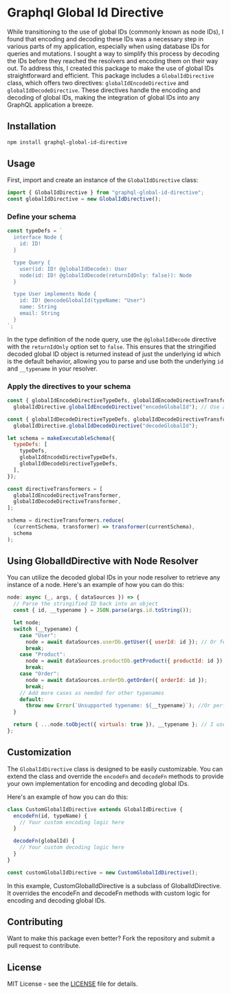 # Graphql Global Id Directive

While transitioning to the use of global IDs (commonly known as node IDs), I found that encoding and decoding these IDs was a necessary step in various parts of my application, especially when using database IDs for queries and mutations. I sought a way to simplify this process by decoding the IDs before they reached the resolvers and encoding them on their way out. To address this, I created this package to make the use of global IDs straightforward and efficient. This package includes a `GlobalIdDirective` class, which offers two directives: `globalIdEncodeDirective` and `globalIdDecodeDirective`. These directives handle the encoding and decoding of global IDs, making the integration of global IDs into any GraphQL application a breeze.

## Installation

```bash
npm install graphql-global-id-directive
```

## Usage

First, import and create an instance of the `GlobalIdDirective` class:

```JavaScript
import { GlobalIdDirective } from "graphql-global-id-directive";
const globalIdDirective = new GlobalIdDirective();
```

### Define your schema

```js
const typeDefs = `
  interface Node {
    id: ID!
  }

  type Query {
    user(id: ID! @globalIdDecode): User
    node(id: ID! @globalIdDecode(returnIdOnly: false)): Node
  }

  type User implements Node {
    id: ID! @encodeGlobalId(typeName: "User")
    name: String
    email: String
  }
`;
```

In the type definition of the node query, use the `@globalIdDecode` directive with the `returnIdOnly` option set to `false`. This ensures that the stringified decoded global ID object is returned instead of just the underlying id which is the default behavior, allowing you to parse and use both the underlying `id` and `__typename` in your resolver.

### Apply the directives to your schema

```js
const { globalIdEncodeDirectiveTypeDefs, globalIdEncodeDirectiveTransformer } =
  globalIdDirective.globalIdEncodeDirective("encodeGlobalId"); // Use any name of your choice but avoid collisions with other directive names

const { globalIdDecodeDirectiveTypeDefs, globalIdDecodeDirectiveTransformer } =
  globalIdDirective.globalIdDecodeDirective("decodeGlobalId");

let schema = makeExecutableSchema({
  typeDefs: [
    typeDefs,
    globalIdEncodeDirectiveTypeDefs,
    globalIdDecodeDirectiveTypeDefs,
  ],
});

const directiveTransformers = [
  globalIdEncodeDirectiveTransformer,
  globalIdDecodeDirectiveTransformer,
];

schema = directiveTransformers.reduce(
  (currentSchema, transformer) => transformer(currentSchema),
  schema
);
```

## Using GlobalIdDirective with Node Resolver

You can utilize the decoded global IDs in your node resolver to retrieve any instance of a node. Here's an example of how you can do this:

```javascript
node: async (_, args, { dataSources }) => {
  // Parse the stringified ID back into an object
  const { id, __typename } = JSON.parse(args.id.toString());

  let node;
  switch (__typename) {
    case "User":
      node = await dataSources.userDb.getUser({ userId: id }); // Or fetch the user directly with the model. EG: UserModel.findById(id)
      break;
    case "Product":
      node = await dataSources.productDb.getProduct({ productId: id });
      break;
    case "Order":
      node = await dataSources.orderDb.getOrder({ orderId: id });
      break;
    // Add more cases as needed for other typenames
    default:
      throw new Error(`Unsupported typename: ${__typename}`); //Or perform another action
  }

  return { ...node.toObject({ virtuals: true }), __typename }; // I used a Mongoose document for this example
};
```

## Customization

The `GlobalIdDirective` class is designed to be easily customizable. You can extend the class and override the `encodeFn` and `decodeFn` methods to provide your own implementation for encoding and decoding global IDs.

Here's an example of how you can do this:

```javascript
class CustomGlobalIdDirective extends GlobalIdDirective {
  encodeFn(id, typeName) {
    // Your custom encoding logic here
  }

  decodeFn(globalId) {
    // Your custom decoding logic here
  }
}

const customGlobalIdDirective = new CustomGlobalIdDirective();
```

In this example, CustomGlobalIdDirective is a subclass of GlobalIdDirective. It overrides the encodeFn and decodeFn methods with custom logic for encoding and decoding global IDs.

## Contributing

Want to make this package even better? Fork the repository and submit a pull request to contribute.

## License

MIT License - see the [LICENSE](LICENSE) file for details.
